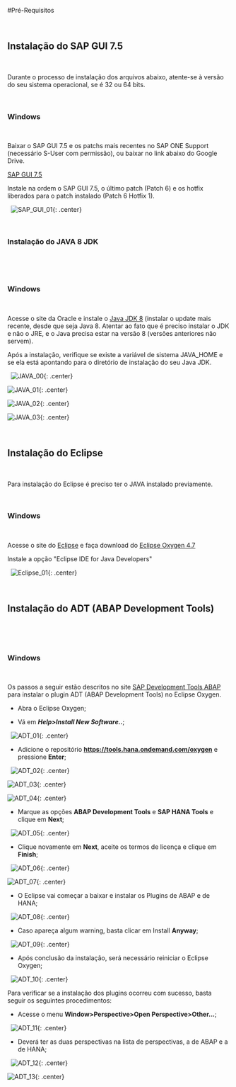 #Pré-Requisitos

&nbsp;
## Instalação do SAP GUI 7.5 
&nbsp;

Durante o processo de instalação dos arquivos abaixo, atente-se à versão do seu sistema operacional, se é 32 ou 64 bits. 

&nbsp;
### Windows
&nbsp;

Baixar o SAP GUI 7.5 e os patchs mais recentes no SAP ONE Support (necessário S-User com permissão), ou baixar no link abaixo do Google Drive. 

[SAP GUI 7.5](https://drive.google.com/open?id=12b8gWxzsrcRmfww4vUPuXFH4HIKw8LLy)

Instale na ordem o SAP GUI 7.5, o último patch (Patch 6) e os hotfix liberados para o patch instalado (Patch 6 Hotfix 1). 

&nbsp;
![SAP_GUI_01](img/SAP_GUI/SAP_GUI_01.png){: .center}
&nbsp;

&nbsp;
### Instalação do JAVA 8 JDK
&nbsp;

&nbsp;
### Windows
&nbsp;

Acesse o site da Oracle e instale o [Java JDK 8](http://www.oracle.com/technetwork/pt/java/javase/downloads/jdk8-downloads-2133151.html) (instalar o update mais recente, desde que seja Java 8. Atentar ao fato que é preciso instalar o JDK e não o JRE, e o Java precisa estar na versão 8 (versões anteriores não servem).

Após a instalação, verifique se existe a variável de sistema JAVA_HOME e se ela está apontando para o diretório de instalação do seu Java JDK.

&nbsp;
![JAVA_00](img/JAVA/JAVA_00.jpg){: .center}

![JAVA_01](img/JAVA/JAVA_01.png){: .center}

![JAVA_02](img/JAVA/JAVA_02.png){: .center}

![JAVA_03](img/JAVA/JAVA_03.png){: .center}
&nbsp;

&nbsp;
## Instalação do Eclipse
&nbsp;

Para instalação do Eclipse é preciso ter o JAVA instalado previamente.

&nbsp;
### Windows
&nbsp;

Acesse o site do [Eclipse](http://www.eclipse.org/oxygen/) e faça download do [Eclipse Oxygen 4.7](https://www.eclipse.org/downloads/download.php?file=/oomph/epp/oxygen/R2/eclipse-inst-win64.exe)

Instale a opção "Eclipse IDE for Java Developers"

&nbsp;
![Eclipse_01](img/Eclipse/EclipseInstall_01.png){: .center}
&nbsp;

&nbsp;
## Instalação do ADT (ABAP Development Tools)
&nbsp;

&nbsp;
### Windows
&nbsp;

Os passos a seguir estão descritos no site [SAP Development Tools ABAP](https://tools.hana.ondemand.com/#abap) para instalar o plugin ADT (ABAP Development Tools) no Eclipse Oxygen.

* Abra o Eclipse Oxygen; 

* Vá em _**Help>Install New Software..**_;

&nbsp;
![ADT_01](img/ADT/ADT_01.jpg){: .center}
&nbsp;

* Adicione o repositório **https://tools.hana.ondemand.com/oxygen** e pressione **Enter**;

&nbsp;
![ADT_02](img/ADT/ADT_02.jpg){: .center}

![ADT_03](img/ADT/ADT_03.jpg){: .center}

![ADT_04](img/ADT/ADT_04.jpg){: .center}
&nbsp;

* Marque as opções **ABAP Development Tools** e **SAP HANA Tools** e clique em **Next**;

&nbsp;
![ADT_05](img/ADT/ADT_05.jpg){: .center}
&nbsp;

* Clique novamente em **Next**, aceite os termos de licença e clique em **Finish**;

&nbsp;
![ADT_06](img/ADT/ADT_06.jpg){: .center}

![ADT_07](img/ADT/ADT_07.jpg){: .center}
&nbsp;

* O Eclipse vai começar a baixar e instalar os Plugins de ABAP e de HANA; 

&nbsp;
![ADT_08](img/ADT/ADT_08.jpg){: .center}
&nbsp;

* Caso apareça algum warning, basta clicar em Install **Anyway**;

&nbsp;
![ADT_09](img/ADT/ADT_09.jpg){: .center}
&nbsp;

* Após conclusão da instalação, será necessário reiniciar o Eclipse Oxygen;

&nbsp;
![ADT_10](img/ADT/ADT_10.jpg){: .center}
&nbsp;

Para verificar se a instalação dos plugins ocorreu com sucesso, basta seguir os seguintes procedimentos:  

* Acesse o menu **Window>Perspective>Open Perspective>Other...**;

&nbsp;
![ADT_11](img/ADT/ADT_11.jpg){: .center}
&nbsp;

* Deverá ter as duas perspectivas na lista de perspectivas, a de ABAP e a de HANA; 

&nbsp;
![ADT_12](img/ADT/ADT_12.jpg){: .center}

![ADT_13](img/ADT/ADT_13.jpg){: .center}
&nbsp;